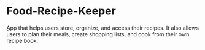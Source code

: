 # Food-Recipe-Keeper

ِِApp that helps users store, organize, and access their recipes. It also allows users to plan their meals, create shopping lists, and cook from their own recipe book.
